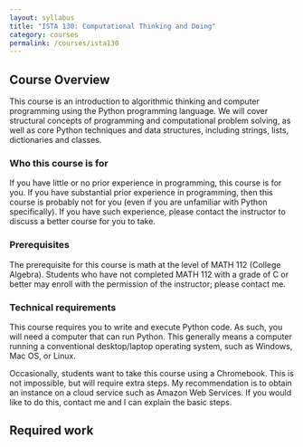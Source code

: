 ```yaml
---
layout: syllabus
title: "ISTA 130: Computational Thinking and Doing"
category: courses
permalink: /courses/ista130
---
```


## Course Overview

This course is an introduction to algorithmic thinking and computer programming using the Python programming language. 
We will cover structural concepts of programming and computational problem solving, as well as core Python techniques and data structures, including strings, lists, dictionaries and classes.

### Who this course is for

If you have little or no prior experience in programming, this course is for you. 
If you have substantial prior experience in programming, then this course is probably not for you (even if you are unfamiliar with Python specifically). 
If you have such experience, please contact the instructor to discuss a better course for you to take.

### Prerequisites
The prerequisite for this course is math at the level of MATH 112 (College Algebra). 
Students who have not completed MATH 112 with a grade of C or better may enroll with the permission of the instructor; please contact me.

### Technical requirements

This course requires you to write and execute Python code. 
As such, you will need a computer that can run Python. 
This generally means a computer running a conventional desktop/laptop operating system, such as Windows, Mac OS, or Linux. 

Occasionally, students want to take this course using a Chromebook.
This is not impossible, but will require extra steps.
My recommendation is to obtain an instance on a cloud service such as Amazon Web Services.
If you would like to do this, contact me and I can explain the basic steps.

## Required work


